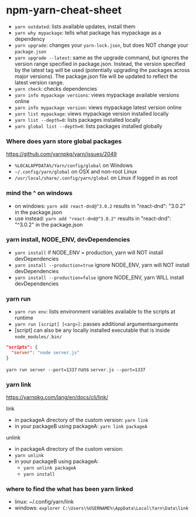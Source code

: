 # npm-yarn-cheat-sheet

- `yarn outdated`: lists available updates, install them 
- `yarn why mypackage`: tells what package has mypackage as a dependency
- `yarn upgrade`: changes your `yarn-lock.json`, but does NOT change your `package.json`
- `yarn upgrade --latest`: same as the upgrade command, but ignores the version range specified in package.json. Instead, the version specified by the latest tag will be used (potentially upgrading the packages across major versions).
The package.json file will be updated to reflect the latest version range.
- `yarn check`: checks dependencies
- `yarn info mypackage versions`: views mypackage available versions online
- `yarn info mypackage version`: views mypackage latest version online
- `yarn list mypackage`: views mypackage version installed locally
- `yarn list --depth=0`: lists packages installed locally
- `yarn global list --depth=0`: lists packages installed globally

### Where does yarn store global packages

https://github.com/yarnpkg/yarn/issues/2049
- `%LOCALAPPDATA%/Yarn/config/global` on Windows
- `~/.config/yarn/global` on OSX and non-root Linux
- `/usr/local/share/.config/yarn/global` on Linux if logged in as root


### mind the ^ on windows

- on windows: `yarn add react-dnd@^3.0.2` results in "react-dnd": "3.0.2" in the package.json
- use instead: `yarn add "react-dnd@^3.0.2"` results in "react-dnd": "^3.0.2" in the package.json

### yarn install, NODE_ENV, devDependencies

- `yarn install` if NODE_ENV = production, yarn will NOT install devDependencies
- `yarn install --production=true` ignore NODE_ENV, yarn will NOT install devDependencies
- `yarn install --production=false` ignore NODE_ENV, yarn WILL install devDependencies

### yarn run

- `yarn run env`: lists environment variables available to the scripts at runtime
- `yarn run [script] [<arg>]`: passes additional argumentsarguments
- [script] can also be any locally installed executable that is inside `node_modules/.bin/`

```json
"scripts": {
  "server": "node server.js"
}
```
`yarn run server --port=1337` runs `server.js --port=1337`

### yarn link

https://yarnpkg.com/lang/en/docs/cli/link/

link
- in packageA directory of the custom version: `yarn link`
- in your packageB using packageA: `yarn link packageA`

unlink
- in packageA directory of the custom version:
 - `yarn unlink`
- in your packageB using packageA:
  - `yarn unlink packageA`
  - `yarn install`


### where to find the what has been yarn linked

- linux: ~/.config/yarn/link
- windows: `explorer C:\Users\%USERNAME%\AppData\Local\Yarn\Data\link`


